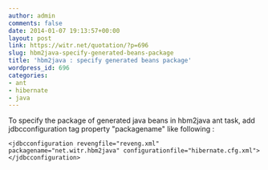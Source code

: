 ```yaml
---
author: admin
comments: false
date: 2014-01-07 19:13:57+00:00
layout: post
link: https://witr.net/quotation/?p=696
slug: hbm2java-specify-generated-beans-package
title: 'hbm2java : specify generated beans package'
wordpress_id: 696
categories:
- ant
- hibernate
- java
---
```



To specify the package of generated java beans in hbm2java ant task, add jdbcconfiguration tag property "packagename" like following :

    
    
    <jdbcconfiguration revengfile="reveng.xml" packagename="net.witr.hbm2java" configurationfile="hibernate.cfg.xml"></jdbcconfiguration>
    



